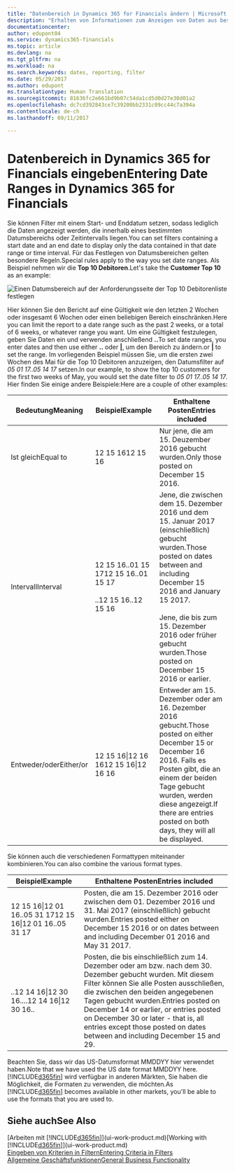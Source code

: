 ```yaml
---
title: "Datenbereich in Dynamics 365 for Financials ändern | Microsoft Docs"
description: "Erhalten von Informationen zum Anzeigen von Daten aus bestimmten Zeiträumen mithilfe von Dynamics 365 for Financials."
documentationcenter: 
author: edupont04
ms.service: dynamics365-financials
ms.topic: article
ms.devlang: na
ms.tgt_pltfrm: na
ms.workload: na
ms.search.keywords: dates, reporting, filter
ms.date: 05/29/2017
ms.author: edupont
ms.translationtype: Human Translation
ms.sourcegitcommit: 81636fc2e661bd9b07c54da1cd5d0d27e30d01a2
ms.openlocfilehash: dc7cd392843ce7c39200bb2331c09cc44c7a394a
ms.contentlocale: de-ch
ms.lasthandoff: 09/11/2017

---
```

# <a name="entering-date-ranges-in-dynamics-365-for-financials"></a><span data-ttu-id="fe328-103">Datenbereich in Dynamics 365 for Financials eingeben</span><span class="sxs-lookup"><span data-stu-id="fe328-103">Entering Date Ranges in Dynamics 365 for Financials</span></span>
<span data-ttu-id="fe328-104">Sie können Filter mit einem Start- und Enddatum setzen, sodass lediglich die Daten angezeigt werden, die innerhalb eines bestimmten Datumsbereichs oder Zeitintervalls liegen.</span><span class="sxs-lookup"><span data-stu-id="fe328-104">You can set filters containing a start date and an end date to display only the data contained in that date range or time interval.</span></span> <span data-ttu-id="fe328-105">Für das Festlegen von Datumsbereichen gelten besondere Regeln.</span><span class="sxs-lookup"><span data-stu-id="fe328-105">Special rules apply to the way you set date ranges.</span></span> <span data-ttu-id="fe328-106">Als Beispiel nehmen wir die **Top 10 Debitoren**.</span><span class="sxs-lookup"><span data-stu-id="fe328-106">Let's take the **Customer Top 10** as an example:</span></span>

![Einen Datumsbereich auf der Anforderungsseite der Top 10 Debitorenliste festlegen](./media/ui-enter-date-ranges/customer-top10-list.png)

<span data-ttu-id="fe328-108">Hier können Sie den Bericht auf eine Gültigkeit wie den letzten 2 Wochen oder insgesamt 6 Wochen oder einen beliebigen Bereich einschränken.</span><span class="sxs-lookup"><span data-stu-id="fe328-108">Here you can limit the report to a date range such as the past 2 weeks, or a total of 6 weeks, or whatever range you want.</span></span> <span data-ttu-id="fe328-109">Um eine Gültigkeit festzulegen, geben Sie Daten ein und verwenden anschließend **..**</span><span class="sxs-lookup"><span data-stu-id="fe328-109">To set date ranges, you enter dates and then use either **..**</span></span> <span data-ttu-id="fe328-110">oder **|**, um den Bereich zu ändern.</span><span class="sxs-lookup"><span data-stu-id="fe328-110">or **|** to set the range.</span></span> <span data-ttu-id="fe328-111">Im vorliegenden Beispiel müssen Sie, um die ersten zwei Wochen des Mai für die Top 10 Debitoren anzuzeigen, den Datumsfilter auf *05 01 17..05 14 17* setzen.</span><span class="sxs-lookup"><span data-stu-id="fe328-111">In our example, to show the top 10 customers for the first two weeks of May, you would set the date filter to *05 01 17..05 14 17*.</span></span>
<span data-ttu-id="fe328-112">Hier finden Sie einige andere Beispiele:</span><span class="sxs-lookup"><span data-stu-id="fe328-112">Here are a couple of other examples:</span></span>

| <span data-ttu-id="fe328-113">Bedeutung</span><span class="sxs-lookup"><span data-stu-id="fe328-113">Meaning</span></span> | <span data-ttu-id="fe328-114">Beispiel</span><span class="sxs-lookup"><span data-stu-id="fe328-114">Example</span></span> | <span data-ttu-id="fe328-115">Enthaltene Posten</span><span class="sxs-lookup"><span data-stu-id="fe328-115">Entries included</span></span> |
|---|---|---|
|<span data-ttu-id="fe328-116">Ist gleich</span><span class="sxs-lookup"><span data-stu-id="fe328-116">Equal to</span></span>| <span data-ttu-id="fe328-117">12 15 16</span><span class="sxs-lookup"><span data-stu-id="fe328-117">12 15 16</span></span> |<span data-ttu-id="fe328-118">Nur jene, die am 15. Deuzember 2016 gebucht wurden.</span><span class="sxs-lookup"><span data-stu-id="fe328-118">Only those posted on December 15 2016.</span></span>|
|<span data-ttu-id="fe328-119">Intervall</span><span class="sxs-lookup"><span data-stu-id="fe328-119">Interval</span></span>| <span data-ttu-id="fe328-120">12 15 16..01 15 17</span><span class="sxs-lookup"><span data-stu-id="fe328-120">12 15 16..01 15 17</span></span><br /><br /><span data-ttu-id="fe328-121">..12 15 16</span><span class="sxs-lookup"><span data-stu-id="fe328-121">..12 15 16</span></span>|<span data-ttu-id="fe328-122">Jene, die zwischen dem 15. Dezember 2016 und dem 15. Januar 2017 (einschließlich) gebucht wurden.</span><span class="sxs-lookup"><span data-stu-id="fe328-122">Those posted on dates between and including December 15 2016 and January 15 2017.</span></span><br /><br /><span data-ttu-id="fe328-123">Jene, die bis zum 15. Dezember 2016 oder früher gebucht wurden.</span><span class="sxs-lookup"><span data-stu-id="fe328-123">Those posted on December 15 2016 or earlier.</span></span>|
|<span data-ttu-id="fe328-124">Entweder/oder</span><span class="sxs-lookup"><span data-stu-id="fe328-124">Either/or</span></span>|<span data-ttu-id="fe328-125">12 15 16&#124;12 16 16</span><span class="sxs-lookup"><span data-stu-id="fe328-125">12 15 16&#124;12 16 16</span></span>|<span data-ttu-id="fe328-126">Entweder am 15. Dezember oder am 16. Dezember 2016 gebucht.</span><span class="sxs-lookup"><span data-stu-id="fe328-126">Those posted on either December 15 or December 16 2016.</span></span> <span data-ttu-id="fe328-127">Falls es Posten gibt, die an einem der beiden Tage gebucht wurden, werden diese angezeigt.</span><span class="sxs-lookup"><span data-stu-id="fe328-127">If there are entries posted on both days, they will all be displayed.</span></span>|

<span data-ttu-id="fe328-128">Sie können auch die verschiedenen Formattypen miteinander kombinieren.</span><span class="sxs-lookup"><span data-stu-id="fe328-128">You can also combine the various format types.</span></span>

| <span data-ttu-id="fe328-129">Beispiel</span><span class="sxs-lookup"><span data-stu-id="fe328-129">Example</span></span> | <span data-ttu-id="fe328-130">Enthaltene Posten</span><span class="sxs-lookup"><span data-stu-id="fe328-130">Entries included</span></span> |
|---|---|
|<span data-ttu-id="fe328-131">12 15 16&#124;12 01 16..05 31 17</span><span class="sxs-lookup"><span data-stu-id="fe328-131">12 15 16&#124;12 01 16..05 31 17</span></span> | <span data-ttu-id="fe328-132">Posten, die am 15. Dezember 2016 oder zwischen dem 01. Dezember 2016 und 31. Mai 2017 (einschließlich) gebucht wurden.</span><span class="sxs-lookup"><span data-stu-id="fe328-132">Entries posted either on December 15 2016 or on dates between and including December 01 2016 and May 31 2017.</span></span> |
|<span data-ttu-id="fe328-133">..12 14 16&#124;12 30 16..</span><span class="sxs-lookup"><span data-stu-id="fe328-133">..12 14 16&#124;12 30 16..</span></span> | <span data-ttu-id="fe328-134">Posten, die bis einschließlich zum 14. Dezember oder am bzw. nach dem 30. Dezember gebucht wurden. Mit diesem Filter können Sie alle Posten ausschließen, die zwischen den beiden angegebenen Tagen gebucht wurden.</span><span class="sxs-lookup"><span data-stu-id="fe328-134">Entries posted on December 14 or earlier, or entries posted on December 30 or later - that is, all entries except those posted on dates between and including December 15 and 29.</span></span> |

<span data-ttu-id="fe328-135">Beachten Sie, dass wir das US-Datumsformat MMDDYY hier verwendet haben.</span><span class="sxs-lookup"><span data-stu-id="fe328-135">Note that we have used the US date format MMDDYY here.</span></span> <span data-ttu-id="fe328-136">[!INCLUDE[d365fin](includes/d365fin_md.md)] wird verfügbar in anderen Märkten, Sie haben die Möglichkeit, die Formaten zu verwenden, die möchten.</span><span class="sxs-lookup"><span data-stu-id="fe328-136">As [!INCLUDE[d365fin](includes/d365fin_md.md)] becomes available in other markets, you'll be able to use the formats that you are used to.</span></span>

## <a name="see-also"></a><span data-ttu-id="fe328-137">Siehe auch</span><span class="sxs-lookup"><span data-stu-id="fe328-137">See Also</span></span>
<span data-ttu-id="fe328-138">[Arbeiten mit [!INCLUDE[d365fin](includes/d365fin_long_md.md)]](ui-work-product.md)</span><span class="sxs-lookup"><span data-stu-id="fe328-138">[Working with [!INCLUDE[d365fin](includes/d365fin_long_md.md)]](ui-work-product.md)</span></span>  
[<span data-ttu-id="fe328-139">Eingeben von Kriterien in Filtern</span><span class="sxs-lookup"><span data-stu-id="fe328-139">Entering Criteria in Filters </span></span>](ui-enter-criteria-filters.md)  
[<span data-ttu-id="fe328-140">Allgemeine Geschäftsfunktionen</span><span class="sxs-lookup"><span data-stu-id="fe328-140">General Business Functionality</span></span>](ui-across-business-areas.md)

